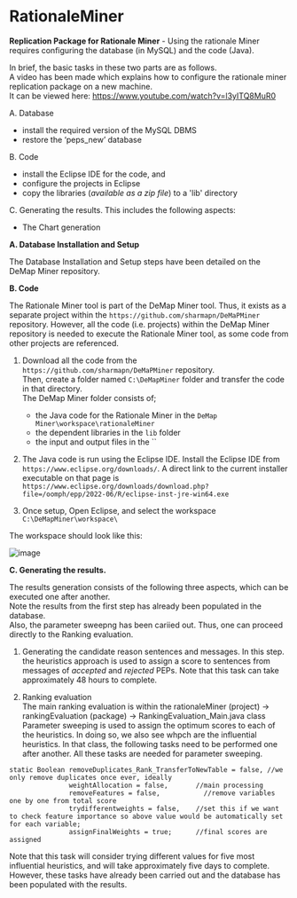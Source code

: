 # RationaleMiner
**Replication Package for Rationale Miner** - Using the rationale Miner requires configuring the database (in MySQL) and the code (Java).

In brief, the basic tasks in these two parts are as follows.  <br/>
A video has been made which explains how to configure the rationale miner replication package on a new machine. <br/>
It can be viewed here: https://www.youtube.com/watch?v=l3yITQ8MuR0 

A. Database <br/>
  - install the required version of the MySQL DBMS <br/>
  - restore the ‘peps_new’ database <br/>

B. Code <br/>
  - install the Eclipse IDE for the code, and <br/>
  - configure the projects in Eclipse <br/>
  - copy the libraries (_available as a zip file_) to a 'lib' directory <br/>

C. Generating the results. This includes the following aspects: <br/>
  - The Chart generation 

**A. Database Installation and Setup**

The Database Installation and Setup steps have been detailed on the DeMap Miner repository.

**B. Code**

The Rationale Miner tool is part of the DeMap Miner tool. Thus, it exists as a separate project within the `https://github.com/sharmapn/DeMaPMiner` repository. 
However, all the code (i.e. projects) within the DeMap Miner repository is needed to execute the Rationale Miner tool, as some code from other projects are referenced. 

1. Download all the code from the `https://github.com/sharmapn/DeMaPMiner` repository. <br/>
Then, create a folder named `C:\DeMapMiner` folder and transfer the code in that directory. <br/>
The DeMap Miner folder consists of; <br/>
   - the Java code for the Rationale Miner  in the `DeMap Miner\workspace\rationaleMiner` <br/>
   - the dependent libraries in the `lib` folder <br/>
   - the input and output files in the `` <br/>

2. The Java code is run using the Eclipse IDE. Install the Eclipse IDE from `https://www.eclipse.org/downloads/`. A direct link to the current installer executable on that page is <br/> `https://www.eclipse.org/downloads/download.php?file=/oomph/epp/2022-06/R/eclipse-inst-jre-win64.exe`

3. Once setup, Open Eclipse, and select the workspace `C:\DeMapMiner\workspace\`

The workspace should look like this:

![image](https://user-images.githubusercontent.com/17430034/180775091-6bc1120a-9577-4ab8-82a9-c43da1dffbf5.png)

**C. Generating the results.**

The results generation consists of the following three aspects, which can be executed one after another. <br/>
Note the results from the first step has already been populated in the database. <br/>
Also, the parameter sweepng has been cariied out. Thus, one can proceed directly to the Ranking evaluation. 

1. Generating the candidate reason sentences and messages. 
In this step. the heuristics approach is used to assign a score to sentences from messages of _accepted_ and _rejected_ PEPs.
Note that this task can take approximately 48 hours to complete.

2. Ranking evaluation  
The main ranking evaluation is within the rationaleMiner (project) -> rankingEvaluation (package) -> RankingEvaluation_Main.java class <br/>
Parameter sweeping is used to assign the optimum scores to each of the heuristics. In doing so, we also see whpch are the influential heuristics. 
In that class, the following tasks need to be performed one after another. All these tasks are needed for parameter sweeping. <br/> 
```
static Boolean removeDuplicates_Rank_TransferToNewTable = false, //we only remove duplicates once ever, ideally 
               weightAllocation = false,       //main processing 
               removeFeatures = false,		     //remove variables one by one from total score 
               trydifferentweights = false,    //set this if we want to check feature importance so above value would be automatically set for each variable; 
               assignFinalWeights = true;      //final scores are assigned
```

Note that this task will consider trying  different values for five most influential heuristics, and will take approximately five days to complete.
However, these tasks have already been carried out and the database has been populated with the results.

